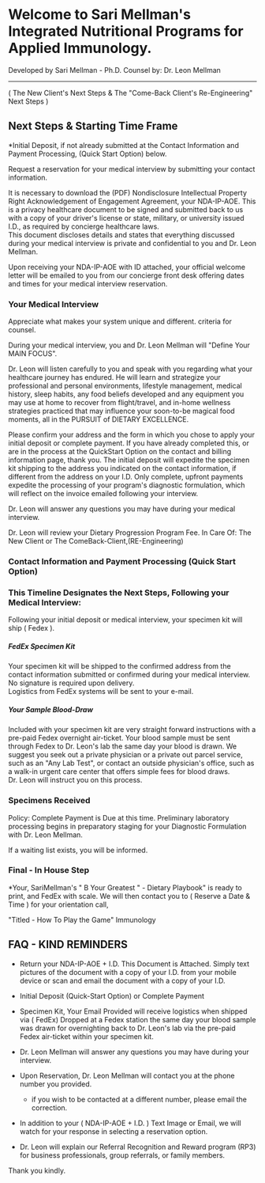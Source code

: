 
# Welcome to Sari Mellman's Integrated Nutritional Programs for Applied Immunology.

Developed by Sari Mellman - Ph.D.  Counsel by: Dr. Leon Mellman
_______________________________________________________________
( The New Client's Next Steps & The "Come-Back Client's Re-Engineering"  Next Steps )

        

## Next Steps & Starting Time Frame
 
*Initial Deposit, if not already submitted at the Contact Information and Payment Processing, (Quick Start Option) below. 

Request a reservation for your medical interview by submitting your contact information.

It is necessary to download the (PDF) Nondisclosure Intellectual Property Right Acknowledgement of Engagement Agreement, your NDA-IP-AOE.  This is a privacy healthcare document to be signed and submitted back to us with a copy of your driver's license or state, military, or university issued I.D., as required by concierge healthcare laws.  
This document discloses details and states that everything discussed during your medical interview is private and confidential to you and Dr. Leon Mellman.

Upon receiving your NDA-IP-AOE with ID attached, your official welcome letter will be emailed to you from our concierge front desk offering dates and times for your medical interview reservation.

### Your Medical Interview
Appreciate what makes your system unique and different. criteria for counsel.

During your medical interview, you and Dr. Leon Mellman will "Define Your MAIN FOCUS".  

Dr. Leon will listen carefully to you and speak with you regarding what your healthcare journey has endured. He will learn and strategize your professional and personal environments, lifestyle management, medical history, sleep habits, any food beliefs developed and any equipment you may use at home to recover from flight/travel, and in-home wellness strategies practiced that may influence your soon-to-be magical food moments, all in the PURSUIT of DIETARY EXCELLENCE. 
 
Please confirm your address and the form in which you chose to apply your initial deposit or complete payment. If you have already completed this, or are in the process at the QuickStart Option on the contact and billing information page, thank you.  The initial deposit will expedite the specimen kit shipping to the address you indicated on the contact information, if different from the address on your I.D.  Only complete, upfront payments expedite the processing of your program's diagnostic formulation, which will reflect on the invoice emailed following your interview.

Dr. Leon will answer any questions you may have during your medical interview. 

Dr. Leon will review your Dietary Progression Program Fee.
In Care Of: The New Client or The ComeBack-Client,(RE-Engineering)

### Contact Information and Payment Processing (Quick Start Option)

<!--( Short cut to Header: "Dietary Program Fee" )-->

### This Timeline Designates the Next Steps, Following your Medical Interview:

Following your initial deposit or medical interview, your specimen kit will ship ( Fedex ).

##### FedEx Specimen Kit
Your specimen kit will be shipped to the confirmed address from the contact information submitted or confirmed during your medical interview.
No signature is required upon delivery.  
Logistics from FedEx systems will be sent to your e-mail.

##### Your Sample Blood-Draw

Included with your specimen kit are very straight forward instructions with a pre-paid Fedex overnight air-ticket. Your blood sample must be sent through Fedex to Dr. Leon's lab the same day your blood is drawn.  We suggest you seek out a private physician or a private out parcel service, such as an "Any Lab Test", or contact an outside physician's office, such as a walk-in urgent care center that offers simple fees for blood draws.  
Dr. Leon will instruct you on this process.

### Specimens Received
 
Policy:
Complete Payment is Due at this time.
Preliminary laboratory processing begins in preparatory staging for your Diagnostic Formulation with Dr. Leon Mellman.
 
If a waiting list exists, you will be informed.

### Final - In House Step

*Your,  SariMellman's " B Your Greatest " - Dietary Playbook" is ready to print, and FedEx with scale.  We will then contact you to ( Reserve a Date & Time ) for your orientation call,
                                             
"Titled - How To Play the Game" Immunology
                   

## FAQ - KIND REMINDERS
 
- Return your NDA-IP-AOE + I.D. 
 This Document is Attached.
 Simply text pictures of the document with a copy of your I.D. from your mobile device or scan and email the document with a copy of your I.D.

- Initial Deposit (Quick-Start Option) or Complete Payment 

- Specimen Kit, Your Email Provided will receive logistics when shipped via ( FedEx) Dropped at a Fedex station the same day your blood sample was drawn for overnighting back to Dr. Leon's lab via the pre-paid Fedex air-ticket within your specimen kit. 

- Dr. Leon Mellman will answer any questions you may have during your interview. 

- Upon Reservation, Dr. Leon Mellman will contact you at the phone number you provided. 

	- if you wish to be contacted at a different number, please email the correction.

- In addition to your ( NDA-IP-AOE + I.D. ) Text Image or Email, we will watch for your response in selecting a reservation option.

- Dr. Leon will explain our Referral Recognition and Reward program (RP3) for business professionals, group referrals, or family members.

Thank you kindly.


 
<!--| Contact Information and Payment Processing, (Quick Start Option)
-->


<!--( Shortcut )  Why We'Re Unique  |  Program Benefits 
-->
